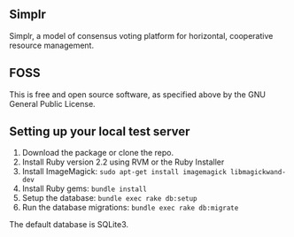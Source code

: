 ## Simplr

Simplr, a model of consensus voting platform for horizontal, cooperative resource management.

## FOSS

This is free and open source software, as specified above by the GNU General Public License.

## Setting up your local test server

1. Download the package or clone the repo.
2. Install Ruby version 2.2 using RVM or the Ruby Installer
3. Install ImageMagick: `sudo apt-get install imagemagick libmagickwand-dev`
4. Install Ruby gems: `bundle install`
5. Setup the database: `bundle exec rake db:setup`
6. Run the database migrations: `bundle exec rake db:migrate`

The default database is SQLite3.
